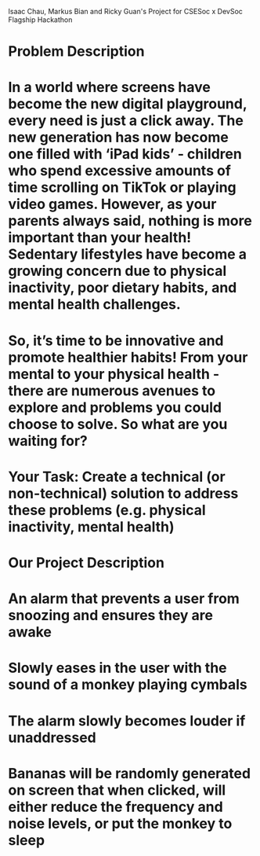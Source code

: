 Isaac Chau, Markus Bian and Ricky Guan's Project for CSESoc x DevSoc Flagship Hackathon

# Problem Description
# In a world where screens have become the new digital playground, every need is just a click away. The new generation has now become one filled with ‘iPad kids’ - children who spend excessive amounts of time scrolling on TikTok or playing video games. However, as your parents always said, nothing is more important than your health! Sedentary lifestyles have become a growing concern due to physical inactivity, poor dietary habits, and mental health challenges.
# So, it’s time to be innovative and promote healthier habits! From your mental to your physical health - there are numerous avenues to explore and problems you could choose to solve. So what are you waiting for?
# Your Task: Create a technical (or non-technical) solution to address these problems (e.g. physical inactivity, mental health) 

# Our Project Description
# An alarm that prevents a user from snoozing and ensures they are awake
# Slowly eases in the user with the sound of a monkey playing cymbals
# The alarm slowly becomes louder if unaddressed
# Bananas will be randomly generated on screen that when clicked, will either reduce the frequency and noise levels, or put the monkey to sleep
